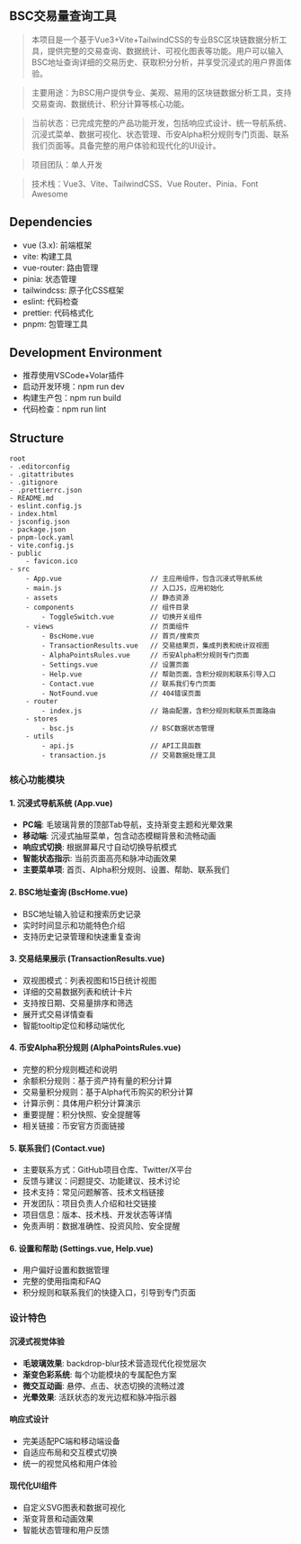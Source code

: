 ## BSC交易量查询工具

> 本项目是一个基于Vue3+Vite+TailwindCSS的专业BSC区块链数据分析工具，提供完整的交易查询、数据统计、可视化图表等功能。用户可以输入BSC地址查询详细的交易历史、获取积分分析，并享受沉浸式的用户界面体验。

> 主要用途：为BSC用户提供专业、美观、易用的区块链数据分析工具，支持交易查询、数据统计、积分计算等核心功能。

> 当前状态：已完成完整的产品功能开发，包括响应式设计、统一导航系统、沉浸式菜单、数据可视化、状态管理、币安Alpha积分规则专门页面、联系我们页面等。具备完整的用户体验和现代化的UI设计。

> 项目团队：单人开发

> 技术栈：Vue3、Vite、TailwindCSS、Vue Router、Pinia、Font Awesome

## Dependencies

* vue (3.x): 前端框架
* vite: 构建工具
* vue-router: 路由管理
* pinia: 状态管理
* tailwindcss: 原子化CSS框架
* eslint: 代码检查
* prettier: 代码格式化
* pnpm: 包管理工具

## Development Environment

- 推荐使用VSCode+Volar插件
- 启动开发环境：npm run dev
- 构建生产包：npm run build
- 代码检查：npm run lint

## Structure

```
root
- .editorconfig
- .gitattributes
- .gitignore
- .prettierrc.json
- README.md
- eslint.config.js
- index.html
- jsconfig.json
- package.json
- pnpm-lock.yaml
- vite.config.js
- public
    - favicon.ico
- src
    - App.vue                      // 主应用组件，包含沉浸式导航系统
    - main.js                      // 入口JS，应用初始化
    - assets                       // 静态资源
    - components                   // 组件目录
        - ToggleSwitch.vue         // 切换开关组件
    - views                        // 页面组件
        - BscHome.vue              // 首页/搜索页
        - TransactionResults.vue   // 交易结果页，集成列表和统计双视图
        - AlphaPointsRules.vue     // 币安Alpha积分规则专门页面
        - Settings.vue             // 设置页面
        - Help.vue                 // 帮助页面，含积分规则和联系引导入口
        - Contact.vue              // 联系我们专门页面
        - NotFound.vue             // 404错误页面
    - router
        - index.js                 // 路由配置，含积分规则和联系页面路由
    - stores
        - bsc.js                   // BSC数据状态管理
    - utils
        - api.js                   // API工具函数
        - transaction.js           // 交易数据处理工具
```

### 核心功能模块

#### 1. 沉浸式导航系统 (App.vue)
- **PC端**: 毛玻璃背景的顶部Tab导航，支持渐变主题和光晕效果
- **移动端**: 沉浸式抽屉菜单，包含动态模糊背景和流畅动画
- **响应式切换**: 根据屏幕尺寸自动切换导航模式
- **智能状态指示**: 当前页面高亮和脉冲动画效果
- **主要菜单项**: 首页、Alpha积分规则、设置、帮助、联系我们

#### 2. BSC地址查询 (BscHome.vue)
- BSC地址输入验证和搜索历史记录
- 实时时间显示和功能特色介绍
- 支持历史记录管理和快速重复查询

#### 3. 交易结果展示 (TransactionResults.vue)
- 双视图模式：列表视图和15日统计视图
- 详细的交易数据列表和统计卡片
- 支持按日期、交易量排序和筛选
- 展开式交易详情查看
- 智能tooltip定位和移动端优化

#### 4. 币安Alpha积分规则 (AlphaPointsRules.vue)
- 完整的积分规则概述和说明
- 余额积分规则：基于资产持有量的积分计算
- 交易量积分规则：基于Alpha代币购买的积分计算
- 计算示例：具体用户积分计算演示
- 重要提醒：积分快照、安全提醒等
- 相关链接：币安官方页面链接

#### 5. 联系我们 (Contact.vue)
- 主要联系方式：GitHub项目仓库、Twitter/X平台
- 反馈与建议：问题提交、功能建议、技术讨论
- 技术支持：常见问题解答、技术文档链接
- 开发团队：项目负责人介绍和社交链接
- 项目信息：版本、技术栈、开发状态等详情
- 免责声明：数据准确性、投资风险、安全提醒

#### 6. 设置和帮助 (Settings.vue, Help.vue)
- 用户偏好设置和数据管理
- 完整的使用指南和FAQ
- 积分规则和联系我们的快捷入口，引导到专门页面

### 设计特色

#### 沉浸式视觉体验
- **毛玻璃效果**: backdrop-blur技术营造现代化视觉层次
- **渐变色彩系统**: 每个功能模块的专属配色方案
- **微交互动画**: 悬停、点击、状态切换的流畅过渡
- **光晕效果**: 活跃状态的发光边框和脉冲指示器

#### 响应式设计
- 完美适配PC端和移动端设备
- 自适应布局和交互模式切换
- 统一的视觉风格和用户体验

#### 现代化UI组件
- 自定义SVG图表和数据可视化
- 渐变背景和动画效果
- 智能状态管理和用户反馈